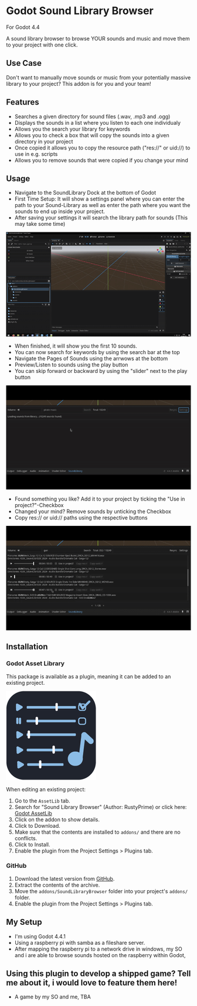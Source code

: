 # Godot Sound Library Browser
For Godot 4.4

A sound library browser to browse YOUR sounds and music and move them to your project with one click.


## Use Case
Don't want to manually move sounds or music from your potentially massive library to your project? This addon is for you and your team!


## Features
- Searches a given directory for sound files (.wav, .mp3 and .ogg)
- Displays the sounds in a list where you listen to each one individualy
- Allows you the search your library for keywords
- Allows you to check a box that will copy the sounds into a given directory in your project
- Once copied it allows you to copy the resource path ("res://" or uid://) to use in e.g. scripts
- Allows you to remove sounds that were copied if you change your mind


## Usage
- Navigate to the SoundLibrary Dock at the bottom of Godot
- First Time Setup: It will show a settings panel where you can enter the path to your Sound-Library as well as enter the path where you want the sounds to end up inside your project.
- After saving your settings it will search the library path for sounds (This may take some time)

![Initial Setup](/usage/SoundLibraryBrowserPluginSetup.gif)

- When finished, it will show you the first 10 sounds.
- You can now search for keywords by using the search bar at the top
- Navigate the Pages of Sounds using the arrwows at the bottom
- Preview/Listen to sounds using the play button
- You can skip forward or backward by using the "slider" next to the play button

![Search and play](/usage/SoundLibraryBrowserPluginSearchAndPlay.gif)

- Found something you like? Add it to your project by ticking the "Use in project?"-Checkbox
- Changed your mind? Remove sounds by unticking the Checkbox
- Copy res:// or uid:// paths using the respective buttons

![Add or remove](/usage/SoundLibraryBrowserPluginAddAndRemove.gif)

## Installation

### Godot Asset Library
This package is available as a plugin, meaning it can be added to an existing project. 

![Package Icon](/icon.png)

When editing an existing project:

1.  Go to the `AssetLib` tab.
2.  Search for "Sound Library Browser" (Author: RustyPrime) or click here: [Godot AssetLib](https://godotengine.org/asset-library/asset/17277)
3.  Click on the addon to show details.
4.  Click to Download.
5.  Make sure that the contents are installed to `addons/` and there are no conflicts.
6.  Click to Install.
8.  Enable the plugin from the Project Settings > Plugins tab.


### GitHub
1.  Download the latest version from [GitHub](https://github.com/RustyPrime/GodotSoundLibraryBrowser/releases/latest).  
2.  Extract the contents of the archive.
3.  Move the `addons/SoundLibraryBrowser` folder into your project's `addons/` folder.  
5.  Enable the plugin from the Project Settings > Plugins tab.  


## My Setup
- I'm using Godot 4.4.1
- Using a raspberry pi with samba as a fileshare server.
- After mapping the raspberry pi to a network drive in windows, my SO and i are able to browse sounds hosted on the raspberry within Godot,


## Using this plugin to develop a shipped game? Tell me about it, i would love to feature them here!
- A game by my SO and me, TBA
